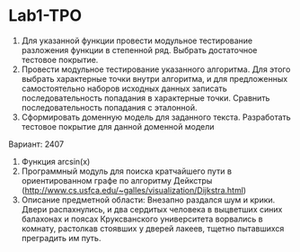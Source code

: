 # Lab1-TPO

1. Для указанной функции провести модульное тестирование разложения функции в степенной ряд. Выбрать достаточное тестовое покрытие.
2. Провести модульное тестирование указанного алгоритма. Для этого выбрать характерные точки внутри алгоритма, и для предложенных самостоятельно наборов исходных данных записать последовательность попадания в характерные точки. Сравнить последовательность попадания с эталонной.
3. Сформировать доменную модель для заданного текста.  Разработать тестовое покрытие для данной доменной модели

Вариант: 2407

1. Функция arcsin(x)
2. Программный модуль для поиска кратчайшего пути в ориентированном графе по алгоритму Дейкстры (http://www.cs.usfca.edu/~galles/visualization/Dijkstra.html)
3. Описание предметной области:
Внезапно раздался шум и крики. Двери распахнулись, и два сердитых человека в выцветших синих балахонах и поясах Круксванского университета ворвались в комнату, растолкав стоявших у дверей лакеев, тщетно пытавшихся преградить им путь.
